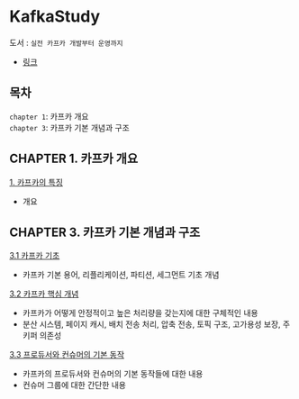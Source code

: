 # KafkaStudy


도서 : `실전 카프카 개발부터 운영까지`
- [링크](https://www.yes24.com/Product/Goods/104410708)



## 목차

`chapter 1`: 카프카 개요  
`chapter 3`: 카프카 기본 개념과 구조



## CHAPTER 1. 카프카 개요

[1. 카프카의 특징](https://github.com/changuii/KafkaStudy/blob/main/chapter1/KafkaFeature.md)
- 개요

## CHAPTER 3. 카프카 기본 개념과 구조

[3.1 카프카 기초](https://github.com/changuii/KafkaStudy/blob/main/chapter3/KafkaBasic.md)
- 카프카 기본 용어, 리플리케이션, 파티션, 세그먼트 기초 개념

[3.2 카프카 핵심 개념](https://github.com/changuii/KafkaStudy/blob/main/chapter3/KafkaCore.md)
- 카프카가 어떻게 안정적이고 높은 처리량을 갖는지에 대한 구체적인 내용
- 분산 시스템, 페이지 캐시, 배치 전송 처리, 압축 전송, 토픽 구조, 고가용성 보장, 주키퍼 의존성

[3.3 프로듀서와 컨슈머의 기본 동작](https://github.com/changuii/KafkaStudy/blob/main/chapter3/KafKaProCon.md)
- 카프카의 프로듀서와 컨슈머의 기본 동작들에 대한 내용
- 컨슈머 그룹에 대한 간단한 내용